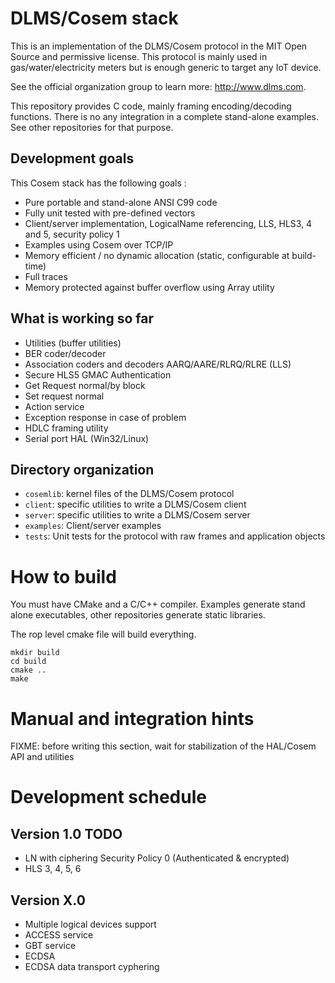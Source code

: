 # DLMS/Cosem stack

This is an implementation of the DLMS/Cosem protocol in the MIT Open Source and permissive license. This protocol is mainly used in gas/water/electricity meters but is enough generic to target any IoT device.

See the official organization group to learn more: http://www.dlms.com.

This repository provides C code, mainly framing encoding/decoding functions. There is no any integration in a complete stand-alone examples. See other repositories for that purpose.

## Development goals

This Cosem stack has the following goals :

  * Pure portable and stand-alone ANSI C99 code
  * Fully unit tested with pre-defined vectors
  * Client/server implementation, LogicalName referencing, LLS, HLS3, 4 and 5, security policy 1
  * Examples using Cosem over TCP/IP
  * Memory efficient / no dynamic allocation (static, configurable at build-time)
  * Full traces
  * Memory protected against buffer overflow using Array utility

## What is working so far

  * Utilities (buffer utilities)
  * BER coder/decoder
  * Association coders and decoders AARQ/AARE/RLRQ/RLRE (LLS)
  * Secure HLS5 GMAC Authentication
  * Get Request normal/by block
  * Set request normal
  * Action service
  * Exception response in case of problem
  * HDLC framing utility
  * Serial port HAL (Win32/Linux)


## Directory organization


- `cosemlib`: kernel files of the DLMS/Cosem protocol
- `client`: specific utilities to write a DLMS/Cosem client
- `server`: specific utilities to write a DLMS/Cosem server
- `examples`: Client/server examples
- `tests`: Unit tests for the protocol with raw frames and application objects


# How to build

You must have CMake and a C/C++ compiler. Examples generate stand alone executables, other repositories generate static libraries.

The rop level cmake file will build everything.

```
mkdir build
cd build
cmake ..
make
```


# Manual and integration hints

FIXME: before writing this section, wait for stabilization of the HAL/Cosem API and utilities


# Development schedule

## Version 1.0 TODO

  * LN with ciphering Security Policy 0 (Authenticated & encrypted)
  * HLS 3, 4, 5, 6

## Version X.0

  * Multiple logical devices support
  * ACCESS service
  * GBT service
  * ECDSA
  * ECDSA data transport cyphering
